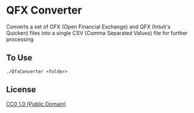 # QFX Converter

Converts a set of OFX (Open Financial Exchange) and QFX (Intuit's Quicken) files into a single CSV (Comma Separated Values) file for further processing

## To Use

```
./QfxConverter <folder>
```

## License

[CC0 1.0 (Public Domain)](LICENSE.md)
